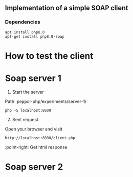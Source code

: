 
## Implementation of a simple SOAP client

### Dependencies

```
apt install php8.0
apt-get install php8.0-soap
```

# How to test the client

# Soap server 1

1) Start the server

Path: peppol-php/experiments/server-1/

```
php -S localhost:8000
```

2) Sent request

Open your browser and visit

```
http://localhost:8000/client.php
```

:point-right: Get html response

# Soap server 2
